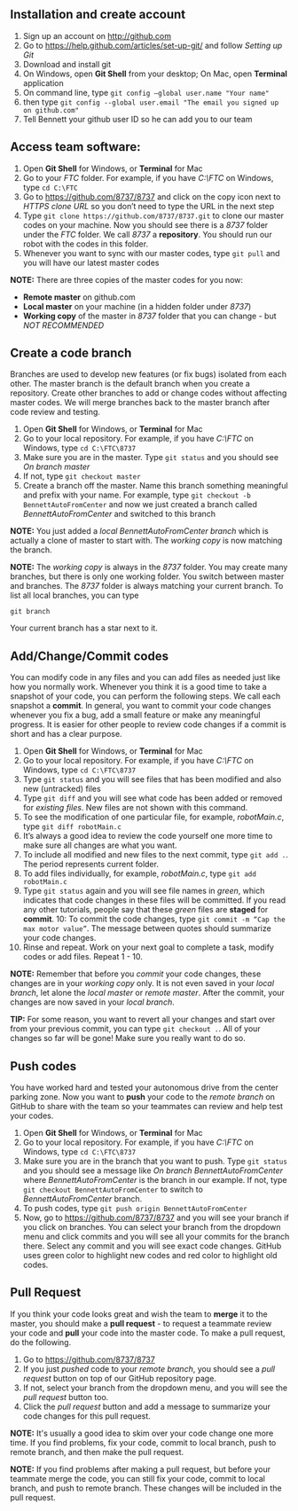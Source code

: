 ## Installation and create account
1. Sign up an account on http://github.com
2. Go to https://help.github.com/articles/set-up-git/ and follow *Setting up Git*
  1. Download and install git
  2. On Windows, open **Git Shell** from your desktop; On Mac, open **Terminal** application
  3. On command line, type `git config —global user.name "Your name"`
  4. then type `git config --global user.email "The email you signed up on github.com"`
3. Tell Bennett your github user ID so he can add you to our team

## Access team software:
1. Open **Git Shell** for Windows, or **Terminal** for Mac
2. Go to your *FTC* folder. For example, if you have *C:\FTC* on Windows, type `cd C:\FTC`
3. Go to https://github.com/8737/8737 and click on the copy icon next to *HTTPS clone URL* so you don’t need to type the URL in the next step
4. Type `git clone https://github.com/8737/8737.git` to clone our master codes on your machine. Now you should see there is a *8737* folder under the *FTC* folder. We call *8737* a **repository**. You should run our robot with the codes in this folder.
6. Whenever you want to sync with our master codes, type `git pull` and you will have our latest master codes

**NOTE:** There are three copies of the master codes for you now:
* **Remote master** on github.com
* **Local master** on your machine (in a hidden folder under *8737*)
* **Working copy** of the master in *8737* folder that you can change - but *NOT RECOMMENDED*

## Create a code branch
Branches are used to develop new features (or fix bugs) isolated from each other. The master branch is the default branch when you create a repository. Create other branches to add or change codes without affecting master codes. We will merge branches back to the master branch after code review and testing.

1. Open **Git Shell** for Windows, or **Terminal** for Mac
2. Go to your local repository. For example, if you have *C:\FTC* on Windows, type `cd C:\FTC\8737`
3. Make sure you are in the master. Type `git status` and you should see *On branch master*
4. If not, type `git checkout master`
5. Create a branch off the master. Name this branch something meaningful and prefix with your name. For example, type `git checkout -b BennettAutoFromCenter` and now we just created a branch called *BennettAutoFromCenter* and switched to this branch

**NOTE:** You just added a *local BennettAutoFromCenter branch* which is actually a clone of master to start with. The *working copy* is now matching the branch. 

**NOTE:** The *working copy* is always in the *8737* folder. You may create many branches, but there is only one working folder. You switch between master and branches. The *8737* folder is always matching your current branch. To list all local branches, you can type
```
git branch
```
Your current branch has a star next to it.

## Add/Change/Commit codes
You can modify code in any files and you can add files as needed just like how you normally work. Whenever you think it is a good time to take a snapshot of your code, you can perform the following steps. We call each snapshot a **commit**. In general, you want to commit your code changes whenever you fix a bug, add a small feature or make any meaningful progress. It is easier for other people to review code changes if a commit is short and has a clear purpose.

1. Open **Git Shell** for Windows, or **Terminal** for Mac
2. Go to your local repository. For example, if you have *C:\FTC* on Windows, type `cd C:\FTC\8737`
3. Type `git status` and you will see files that has been modified and also new (untracked) files
4. Type `git diff` and you will see what code has been added or removed for *existing files*. New files are not shown with this command.
5. To see the modification of one particular file, for example, *robotMain.c*, type `git diff robotMain.c`
6. It’s always a good idea to review the code yourself one more time to make sure all changes are what you want.
7. To include all modified and new files to the next commit, type `git add .`. The period represents current folder.
8. To add files individually, for example, *robotMain.c*, type `git add robotMain.c`
9. Type `git status` again and you will see file names in *green*, which indicates that code changes in these files will be committed. If you read any other tutorials, people say that these *green* files are **staged** for **commit**.
10: To commit the code changes, type `git commit -m “Cap the max motor value”`. The message between quotes should summarize your code changes. 
11. Rinse and repeat. Work on your next goal to complete a task, modify codes or add files. Repeat 1 - 10.

**NOTE:** Remember that before you *commit* your code changes, these changes are in your *working copy* only. It is not even saved in your *local branch*, let alone the *local master* or *remote master*. After the commit, your changes are now saved in your *local branch*.

**TIP:**  For some reason, you want to revert all your changes and start over from your previous commit, you can type `git checkout .`. All of your changes so far will be gone! Make sure you really want to do so.

## Push codes
You have worked hard and tested your autonomous drive from the center parking zone. Now you want to **push** your code to the *remote branch* on GitHub to share with the team so your teammates can review and help test your codes.

1. Open **Git Shell** for Windows, or **Terminal** for Mac
2. Go to your local repository. For example, if you have *C:\FTC* on Windows, type `cd C:\FTC\8737`
3. Make sure you are in the branch that you want to push. Type `git status` and you should see a message like *On branch BennettAutoFromCenter* where *BennettAutoFromCenter* is the branch in our example. If not, type `git checkout BennettAutoFromCenter` to switch to *BennettAutoFromCenter* branch.
4. To push codes, type `git push origin BennettAutoFromCenter`
5. Now, go to https://github.com/8737/8737 and you will see your branch if you click on branches. You can select your branch from the dropdown menu and click commits and you will see all your commits for the branch there. Select any commit and you will see exact code changes. GitHub uses green color to highlight new codes and red color to highlight old codes.

## Pull Request
If you think your code looks great and wish the team to **merge** it to the master, you should make a **pull request** - to request a teammate review your code and **pull** your code into the master code. To make a pull request, do the following.

1. Go to https://github.com/8737/8737
2. If you just *pushed* code to your *remote branch*, you should see a *pull request* button on top of our GitHub repository page.
3. If not, select your branch from the dropdown menu, and you will see the *pull request* button too.
4. Click the *pull request* button and add a message to summarize your code changes for this pull request.

**NOTE:** It's usually a good idea to skim over your code change one more time. If you find problems, fix your code, commit to local branch, push to remote branch, and then make the pull request.

**NOTE:** If you find problems after making a pull request, but before your teammate merge the code, you can still fix your code, commit to local branch, and push to remote branch. These changes will be included in the pull request.

